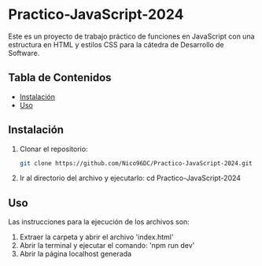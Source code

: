 # Practico-JavaScript-2024
Este es un proyecto de trabajo práctico de funciones en JavaScript con una estructura en HTML y estilos CSS para la cátedra de Desarrollo de Software.

## Tabla de Contenidos

- [Instalación](#instalación)
- [Uso](#uso)

## Instalación
1. Clonar el repositorio:
   ```sh
   git clone https://github.com/Nico96DC/Practico-JavaScript-2024.git
2. Ir al directorio del archivo y ejecutarlo:
   cd Practico-JavaScript-2024

## Uso
Las instrucciones para la ejecución de los archivos son:

1. Extraer la carpeta y abrir el archivo 'index.html'
2. Abrir la terminal y ejecutar el comando: 'npm run dev'
3. Abrir la página localhost generada
